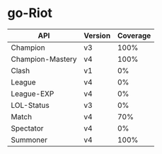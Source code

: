 # go-Riot


API | Version | Coverage
--- | ------- | --------
Champion | v3 | 100%
Champion-Mastery | v4 | 100%
Clash | v1 | 0%
League | v4 | 0%
League-EXP | v4 | 0%
LOL-Status | v3 | 0%
Match | v4 | 70%
Spectator | v4 | 0%
Summoner | v4 | 100%